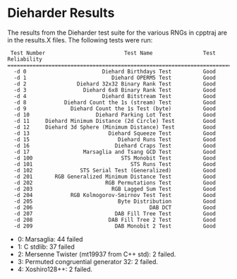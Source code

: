 Dieharder Results
=================

The results from the Dieharder test suite for the various RNGs in cpptraj are in the results.X files. The following tests were run:
```
 Test Number	                     Test Name	              Test Reliability
===============================================================================
  -d 0  	                  Diehard Birthdays Test	      Good
  -d 1  	                     Diehard OPERM5 Test	      Good
  -d 2  	          Diehard 32x32 Binary Rank Test	      Good
  -d 3  	            Diehard 6x8 Binary Rank Test	      Good
  -d 4  	                  Diehard Bitstream Test	      Good
  -d 8  	      Diehard Count the 1s (stream) Test	      Good
  -d 9  	        Diehard Count the 1s Test (byte)	      Good
  -d 10  	                Diehard Parking Lot Test	      Good
  -d 11  	Diehard Minimum Distance (2d Circle) Test	      Good
  -d 12  	Diehard 3d Sphere (Minimum Distance) Test	      Good
  -d 13  	                    Diehard Squeeze Test	      Good
  -d 15  	                       Diehard Runs Test	      Good
  -d 16  	                      Diehard Craps Test	      Good
  -d 17  	            Marsaglia and Tsang GCD Test	      Good
  -d 100  	                        STS Monobit Test	      Good
  -d 101  	                           STS Runs Test	      Good
  -d 102  	           STS Serial Test (Generalized)	      Good
  -d 201  	   RGB Generalized Minimum Distance Test	      Good
  -d 202  	                   RGB Permutations Test	      Good
  -d 203  	                     RGB Lagged Sum Test	      Good
  -d 204  	        RGB Kolmogorov-Smirnov Test Test	      Good
  -d 205  	                       Byte Distribution	      Good
  -d 206  	                                 DAB DCT	      Good
  -d 207  	                      DAB Fill Tree Test	      Good
  -d 208  	                    DAB Fill Tree 2 Test	      Good
  -d 209  	                      DAB Monobit 2 Test	      Good
```

- 0: Marsaglia: 44 failed
- 1: C stdlib: 37 failed
- 2: Mersenne Twister (mt19937 from C++ std): 2 failed.
- 3: Permuted congruential generator 32: 2 failed.
- 4: Xoshiro128++: 2 failed.

